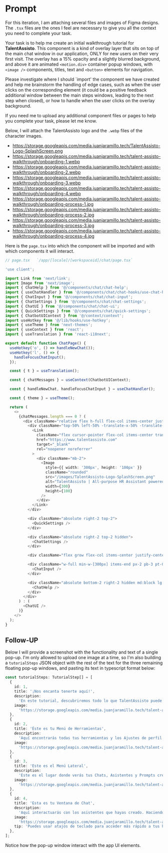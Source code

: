# Prompt

For this iteration, I am attaching several files and images of Figma designs. The `.tsx` files are
the ones I feel are necessary to give you all the context you need to complete your task.

Your task is to help me create an initial walkthrough tutorial for **TalentAssisto**. This component
is a kind of overlay layer that sits on top of the main chat window in our application, ONLY for new
users on their very first visit. The overlay has a 15% opacity and a slightly blurred background,
and above it are animated `<motion.div>` container popup windows, with `<image />` components,
titles, text and `<button>` elements for navigation.

Please investigate where I should `import' the component we have created and help me brainstorm the
handling of edge cases, such as when the user clicks on the corresponding element (it could be a
positive feedback additional window between the main steps windows, leading to the next step when
closed), or how to handle when the user clicks on the overlay background.

If you need me to upload any additional component files or pages to help you complete your task,
please let me know.

Below, I will attach the TalentAssisto logo and the `.webp` files of the character images.

- <https://storage.googleapis.com/media.juanjaramillo.tech/TalentAssisto-Logo-SplashScreen.png>
- <https://storage.googleapis.com/media.juanjaramillo.tech/talent-assisto-walkthrough/onboarding-1.webp>
- <https://storage.googleapis.com/media.juanjaramillo.tech/talent-assisto-walkthrough/onboarding-2.webp>
- <https://storage.googleapis.com/media.juanjaramillo.tech/talent-assisto-walkthrough/onboarding-3.webp>
- <https://storage.googleapis.com/media.juanjaramillo.tech/talent-assisto-walkthrough/onboarding-4.webp>
- <https://storage.googleapis.com/media.juanjaramillo.tech/talent-assisto-walkthrough/onboarding-process-1.jpg>
- <https://storage.googleapis.com/media.juanjaramillo.tech/talent-assisto-walkthrough/onboarding-process-2.jpg>
- <https://storage.googleapis.com/media.juanjaramillo.tech/talent-assisto-walkthrough/onboarding-process-3.jpg>
- <https://storage.googleapis.com/media.juanjaramillo.tech/talent-assisto-walkthrough/onboarding-process-4.jpg>

Here is the `page.tsx` into which the component will be imported and with which components it will
interact.

```typescript
// page.tsx   `/app/[locale]/[workspaceid]/chat/page.tsx`

'use client';

import Link from 'next/link';
import Image from 'next/image';
import { ChatHelp } from '@/components/chat/chat-help';
import { useChatHandler } from '@/components/chat/chat-hooks/use-chat-handler';
import { ChatInput } from '@/components/chat/chat-input';
import { ChatSettings } from '@/components/chat/chat-settings';
import { ChatUI } from '@/components/chat/chat-ui';
import { QuickSettings } from '@/components/chat/quick-settings';
import { ChatbotUIContext } from '@/context/context';
import useHotkey from '@/lib/hooks/use-hotkey';
import { useTheme } from 'next-themes';
import { useContext } from 'react';
import { useTranslation } from 'react-i18next';

export default function ChatPage() {
  useHotkey('o', () => handleNewChat());
  useHotkey('l', () => {
    handleFocusChatInput();
  });

  const { t } = useTranslation();

  const { chatMessages } = useContext(ChatbotUIContext);

  const { handleNewChat, handleFocusChatInput } = useChatHandler();

  const { theme } = useTheme();

  return (
    <>
      {chatMessages.length === 0 ? (
        <div className="relative flex h-full flex-col items-center justify-center">
          <div className="top-50% left-50% -translate-x-50% -translate-y-50% absolute mb-20">
            <Link
              className="flex cursor-pointer flex-col items-center transition-all duration-300 ease-in-out hover:opacity-70"
              href="https://www.talentassisto.com"
              target="_blank"
              rel="noopener noreferrer"
            >
              <div className="mb-2">
                <Image
                  style={{ width: '300px', height: '100px' }}
                  className="rounded"
                  src="/images/TalentAssisto-Logo-SplashScreen.png"
                  alt="TalentAssisto | All-purpose HR Assistant powered by AI"
                  width={300}
                  height={100}
                />
              </div>
            </Link>
          </div>

          <div className="absolute right-2 top-2">
            <QuickSettings />
          </div>

          <div className="absolute right-2 top-2 hidden">
            <ChatSettings />
          </div>

          <div className="flex grow flex-col items-center justify-center" />

          <div className="w-full min-w-[300px] items-end px-2 pb-3 pt-0 sm:w-[600px] sm:pb-8 sm:pt-5 md:w-[700px] lg:w-[700px] xl:w-[800px]">
            <ChatInput />
          </div>

          <div className="absolute bottom-2 right-2 hidden md:block lg:bottom-4 lg:right-4">
            <ChatHelp />
          </div>
        </div>
      ) : (
        <ChatUI />
      )}
    </>
  );
}
```

## Follow-UP

Below I will provide a screenshot with the functionality and text of a single pop-up. I'm only
allowed to upload one image at a time, so I'm also building a `tutorialSteps` JSON object with the
rest of the text for the three remaining floating pop-up windows, and pasting its text in typescript
format below:

```typescript
const tutorialSteps: TutorialStep[] = [
  {
    id: 1,
    title: '¡Nos encanta tenerte aquí!',
    description:
      'En este tutorial, descubriremos todo lo que TalentAssisto puede ofrecerte a ti y a tu departamento o empresa de consultoría de recursos humanos.',
    image:
      'https://storage.googleapis.com/media.juanjaramillo.tech/talent-assisto-walkthrough/onboarding-1.webp',
  },
  {
    id: 2,
    title: 'Éste es tu Menú de Herramientas',
    description:
      'Aquí encontrarás todas tus herramientas y los Ajustes de perfil. Podrás crear tus Asistentes, guardar tus prompts y archivar o generar imágenes.',
    image:
      'https://storage.googleapis.com/media.juanjaramillo.tech/talent-assisto-walkthrough/onboarding-2.webp',
  },
  {
    id: 3,
    title: 'Este es el Menú Lateral',
    description:
      'Este es el lugar donde verás tus Chats, Asistentes y Prompts creados, así como los Archivos que hayas subido.',
    image:
      'https://storage.googleapis.com/media.juanjaramillo.tech/talent-assisto-walkthrough/onboarding-3.webp',
  },
  {
    id: 4,
    title: 'Esta es tu Ventana de Chat',
    description:
      'Aquí interactuarás con los asistentes que hayas creado. Haciendo clic en el botón "+", podrás adjuntar archivos para que tus Asistentes los analicen. También podrás seleccionar tus Asistentes para conversar con ellos en la esquina superior derecha.',
    image:
      'https://storage.googleapis.com/media.juanjaramillo.tech/talent-assisto-walkthrough/onboarding-4.webp',
    tip: 'Puedes usar atajos de teclado para acceder más rápido a tus herramientas. Escribe "?" para acceder a tus archivos y "/" para modificar tus prompts. Para conocer todos los atajos de teclado, haz clic en el menú de ayuda, en la esquina inferior derecha.',
  },
];
```

Notice how the pop-up window interact with the app UI elements.
